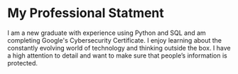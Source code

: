 # My Professional Statment

I am a new graduate with experience using Python and SQL and am completing Google's Cybersecurity Certificate. I enjoy learning about the constantly evolving world of technology and thinking outside the box. I have a high attention to detail and want to make sure that people’s information is protected.